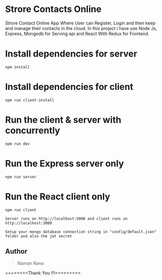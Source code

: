 # Strore Contacts Online

Strore Contact Online App Where User can Register, Login and then keep and manage their contacts in the cloud. In this project i have use Node Js, Express, Mongodb for Serving api and React With Redux for Frontend.


# Install dependencies for server

```
npm install
```

# Install dependencies for client

```
npm run client-install
```

# Run the client & server with concurrently

```
npm run dev
```

# Run the Express server only

```
npm run server
```

# Run the React client only

```
npm run client
```

```
Server runs on http://localhost:5000 and client runs on http://localhost:3000
```

```
Setup your mongo database connection string in "config/default.json" folder and also the jwt secret
```

## Author

<blockquote>
Naman Rana
</blockquote>

========Thank You !!!=========
